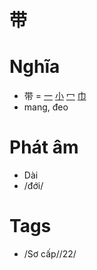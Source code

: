 # 带

# Nghĩa
* 带 = [一](一.md) [小](小.md) [冖](冖.md) [巾](巾.md)
* mang, đeo

# Phát âm
* Dài
* /đới/

# Tags
* /Sơ cấp//22/

<script>window.HANZI_FIELD='带';</script>
